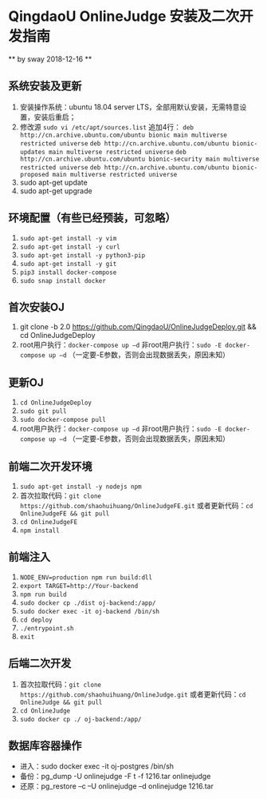 # QingdaoU OnlineJudge 安装及二次开发指南

** by sway 2018-12-16 **

## 系统安装及更新

1. 安装操作系统：ubuntu 18.04 server LTS，全部用默认安装，无需特意设置，安装后重启；
2. 修改源
  `sudo vi /etc/apt/sources.list`
  追加4行：
  `deb http://cn.archive.ubuntu.com/ubuntu bionic main multiverse restricted universe`
  `deb http://cn.archive.ubuntu.com/ubuntu bionic-updates main multiverse restricted universe`
  `deb http://cn.archive.ubuntu.com/ubuntu bionic-security main multiverse restricted universe`
  `deb http://cn.archive.ubuntu.com/ubuntu bionic-proposed main multiverse restricted universe`
3. sudo apt-get update
4. sudo apt-get upgrade

## 环境配置（有些已经预装，可忽略）

1. `sudo apt-get install -y vim`
2. `sudo apt-get install -y curl`
3. `sudo apt-get install -y python3-pip`
4. `sudo apt-get install -y git`
5. `pip3 install docker-compose`
6. `sudo snap install docker`

## 首次安装OJ

1. git clone -b 2.0 https://github.com/QingdaoU/OnlineJudgeDeploy.git && cd OnlineJudgeDeploy
2. root用户执行：`docker-compose up –d`
   非root用户执行：`sudo -E docker-compose up –d` （一定要-E参数，否则会出现数据丢失，原因未知）

## 更新OJ

1. `cd OnlineJudgeDeploy`
2. `sudo git pull`
3. `sudo docker-compose pull`
4. root用户执行：`docker-compose up –d`
   非root用户执行：`sudo -E docker-compose up –d` （一定要-E参数，否则会出现数据丢失，原因未知）
  
## 前端二次开发环境

1. `sudo apt-get install -y nodejs npm`
2. 首次拉取代码：`git clone https://github.com/shaohuihuang/OnlineJudgeFE.git`
   或者更新代码：`cd OnlineJudgeFE && git pull`
3. `cd OnlineJudgeFE`
4. `npm install`

## 前端注入

1. `NODE_ENV=production npm run build:dll`
2. `export TARGET=http://Your-backend`
3. `npm run build`
4. `sudo docker cp ./dist oj-backend:/app/`
5. `sudo docker exec -it oj-backend /bin/sh`
6. `cd deploy`
7. `./entrypoint.sh`
8. `exit`

## 后端二次开发

1. 首次拉取代码：`git clone https://github.com/shaohuihuang/OnlineJudge.git`
   或者更新代码：`cd OnlineJudge && git pull`
2. `cd OnlineJudge`
3. `sudo docker cp ./ oj-backend:/app/`

## 数据库容器操作

+ 进入：sudo docker exec -it oj-postgres /bin/sh
+ 备份：pg_dump -U onlinejudge -F t -f 1216.tar onlinejudge
+ 还原：pg_restore –c –U onlinejudge –d onlinejudge 1216.tar